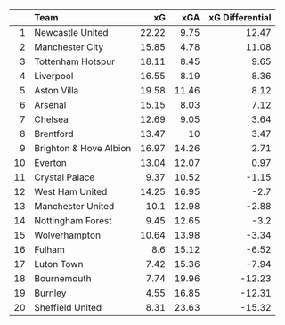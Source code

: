 |    | Team                   |    xG |   xGA |   xG Differential |
|---:|:-----------------------|------:|------:|------------------:|
|  1 | Newcastle United       | 22.22 |  9.75 |             12.47 |
|  2 | Manchester City        | 15.85 |  4.78 |             11.08 |
|  3 | Tottenham Hotspur      | 18.11 |  8.45 |              9.65 |
|  4 | Liverpool              | 16.55 |  8.19 |              8.36 |
|  5 | Aston Villa            | 19.58 | 11.46 |              8.12 |
|  6 | Arsenal                | 15.15 |  8.03 |              7.12 |
|  7 | Chelsea                | 12.69 |  9.05 |              3.64 |
|  8 | Brentford              | 13.47 | 10    |              3.47 |
|  9 | Brighton & Hove Albion | 16.97 | 14.26 |              2.71 |
| 10 | Everton                | 13.04 | 12.07 |              0.97 |
| 11 | Crystal Palace         |  9.37 | 10.52 |             -1.15 |
| 12 | West Ham United        | 14.25 | 16.95 |             -2.7  |
| 13 | Manchester United      | 10.1  | 12.98 |             -2.88 |
| 14 | Nottingham Forest      |  9.45 | 12.65 |             -3.2  |
| 15 | Wolverhampton          | 10.64 | 13.98 |             -3.34 |
| 16 | Fulham                 |  8.6  | 15.12 |             -6.52 |
| 17 | Luton Town             |  7.42 | 15.36 |             -7.94 |
| 18 | Bournemouth            |  7.74 | 19.96 |            -12.23 |
| 19 | Burnley                |  4.55 | 16.85 |            -12.31 |
| 20 | Sheffield United       |  8.31 | 23.63 |            -15.32 |